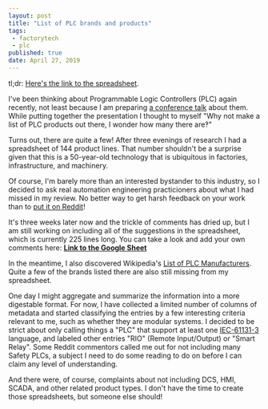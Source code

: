 ```yaml
---
layout: post
title: "List of PLC brands and products"
tags:
 - factorytech
 - plc
published: true
date: April 27, 2019
---
```


tl;dr: [Here's the link to the spreadsheet](https://docs.google.com/spreadsheets/d/15R6rOn6HexPPkxQu_sHcqVbk_W1myLeLFAvGkUWLZfw/edit?usp=sharing).

I've been thinking about Programmable Logic Controllers (PLC) again recently, not least because I am preparing [a conference talk](https://us.pycon.org/2019/schedule/presentation/237/) about them. While putting together the presentation I thought to myself "Why not make a list of PLC products out there, I wonder how many there are‽" 

Turns out, there are quite a few! After three evenings of research I had a spreadsheet of 144 product lines. That number shouldn't be a surprise given that this is a 50-year-old technology that is ubiquitous in factories, infrastructure, and machinery.

Of course, I'm barely more than an interested bystander to this industry, so I decided to ask real automation engineering practicioners about what I had missed in my review. No better way to get harsh feedback on your work than to [put it on Reddit](https://www.reddit.com/r/PLC/comments/bd7u0q/made_a_spreadsheet_of_plc_brands_and_products_did/)!

It's three weeks later now and the trickle of comments has dried up, but I am still working on including all of the suggestions in the spreadsheet, which is currently 225 lines long. You can take a look and add your own comments here: **[Link to the Google Sheet](https://docs.google.com/spreadsheets/d/15R6rOn6HexPPkxQu_sHcqVbk_W1myLeLFAvGkUWLZfw/edit?usp=sharing)**

In the meantime, I also discovered Wikipedia's [List of PLC Manufacturers](https://en.wikipedia.org/wiki/List_of_PLC_manufacturers). Quite a few of the brands listed there are also still missing from my spreadsheet.

One day I might aggregate and summarize the information into a more digestable format. For now, I have collected a limited number of columns of metadata and started classifying the entries by a few interesting criteria relevant to me, such as whether they are modular systems. I decided to be strict about only calling things a "PLC" that support at least one [IEC-61131-3](https://en.wikipedia.org/wiki/IEC_61131-3) language, and labeled other entries "RIO" (Remote Input/Output) or "Smart Relay". Some Reddit commentors called me out for not including many Safety PLCs, a subject I need to do some reading to do on before I can claim any level of understanding. 

And there were, of course, complaints about not including DCS, HMI, SCADA, and other related product types. I don't have the time to create those spreadsheets, but someone else should!
